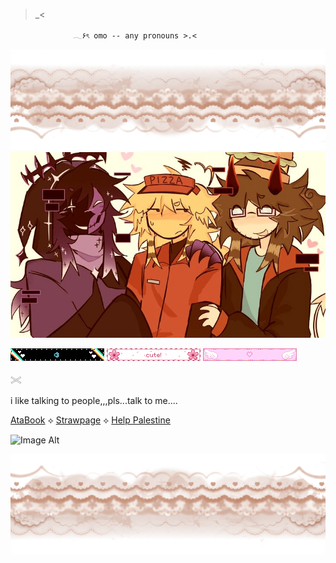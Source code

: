  >_<

                  𓂃۶ৎ omo -- any pronouns >.<

![Image Alt](https://github.com/omor0s/omor0s/blob/6ab7d974a3c0850006bd2260532b6f9b2788564b/IMG_1192.png)
![Image Alt](https://github.com/omor0s/omor0s/blob/effc1755df9f61e56d250c27e5a02e522a52fd2f/download%20(2).jpg)



![Image Alt](https://github.com/omor0s/omor0s/blob/0f713aecb1de9e679d66445e6bf8532917d490f9/blinkiesCafe-Ty.gif)  ![Image Alt](https://github.com/omor0s/omor0s/blob/7e8c11637a61e70a0d40d466de0f35264c211617/blinkiesCafe-tV.gif) ![Image Alt](https://github.com/omor0s/omor0s/blob/66f8f980322492e8d0845e9d8bfea5a00cdcfc97/blinkiesCafe-T3.gif)

𓏵

i like talking to people,,,pls...talk to me....

[AtaBook](https://omor0s.atabook.org/)  ⟡    [Strawpage](https://be4youinteract.straw.page) ⟡ [Help Palestine](https://arab.org/click-to-help/palestine/)

![Image Alt](https://github.com/omor0s/omor0s/blob/1bd43955b7b5b8f994899232fc7be47daf7ae892/Paycheck%20%5Bsorry%20i%20forgot%20to%20post%20it%2C%20it%20was%20drawn%20a%20long%20time%20ago%F0%9F%98%94%F0%9F%98%94%5D.jpg)


![Image Alt](https://github.com/omor0s/omor0s/blob/da6315bd224a7141c2f01aafe8f4f0f987368552/IMG_1192-fotor-20250728173449.png)
